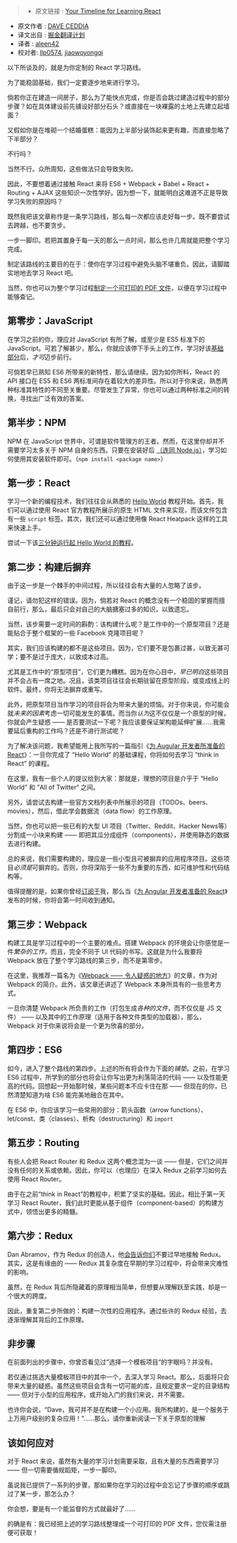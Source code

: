 > * 原文链接 : [Your Timeline for Learning React](https://daveceddia.com/timeline-for-learning-react/)
* 原文作者 : [DAVE CEDDIA](https://daveceddia.com/timeline-for-learning-react/)
* 译文出自 : [掘金翻译计划](https://github.com/xitu/gold-miner)
* 译者 : [aleen42](http://aleen42.github.io/)
* 校对者: [llp0574](https://github.com/llp0574), [jiaowoyongqi](https://github.com/jiaowoyongqi)

以下所谈及的，就是为你定制的 React 学习路线。

为了能稳固基础，我们一定要逐步地来进行学习。

倘若你正在建造一间房子，那么为了能快点完成，你是否会跳过建造过程中的部分步骤？如在具体建设前先铺设好部分石头？或直接在一块裸露的土地上先建立起墙面？

又假如你是在堆砌一个结婚蛋糕：能因为上半部分装饰起来更有趣，而直接忽略了下半部分？

不行吗？

当然不行。众所周知，这些做法只会导致失败。

因此，不要想着通过接触 React 来将 ES6 + Webpack + Babel + React + Routing + AJAX 这些知识一次性学好。因为想一下，就能明白这难道不正是导致学习失败的原因吗？

既然我把该文章称作是一条学习路线，那么每一次都应该走好每一步。既不要尝试去跨越，也不要贪步。

一步一脚印。若把其置身于每一天的那么一点时间，那么也许几周就能把整个学习完成。

制定该路线的主要目的在于：使你在学习过程中避免头脑不堪重负。因此，请脚踏实地地去学习 React 吧。

当然，你也可以为整个学习过程[制定一个可打印的 PDF 文件](https://daveceddia.com/timeline-for-learning-react/#signup-modal)，以便在学习过程中能够查记。

## 第零步：JavaScript


在学习之前的你，理应对 JavaScript 有所了解，或至少是 ES5 标准下的 JavaScript。可若了解甚少，那么，你就应该停下手头上的工作，学习好该[基础部分](https://developer.mozilla.org/en-US/Learn/Getting_started_with_the_web/JavaScript_basics)后，*才可*迈步前行。

可倘若早已熟知 ES6 所带来的新特性，那么请继续。因为如你所料，React 的 API 接口在 ES5 和 ES6 两标准间存在着较大的差异性。所以对于你来说，熟悉两种标准其特性的不同至关重要。尽管发生了异常，你也可以通过两种标准之间的转换，寻找出广泛有效的答案。

## 第半步：NPM

NPM 在 JavaScript 世界中，可谓是软件管理方的王者。然而，在这里你却并不需要学习太多关于 NPM 自身的东西。只要在安装好后 [（连同 Node.js）](https://nodejs.org)，学习如何使用其安装软件即可。（`npm install <package name>`）

## 第一步：React

学习一个新的编程技术，我们往往会从熟悉的 [Hello World](https://daveceddia.com/test-drive-react) 教程开始。首先，我们可以通过使用 React 官方教程所展示的原生 HTML 文件来实现，而该文件包含有一些 `script` 标签。其次，我们还可以通过使用像 React Heatpack 这样的工具来快速上手。

尝试一下该[三分钟运行起 Hello World 的教程](https://daveceddia.com/test-drive-react)。

## 第二步：构建后摒弃

由于这一步是一个棘手的中间过程，所以往往会有大量的人忽略了该步。

谨记，请勿犯这样的错误。因为，倘若对 React 的概念没有一个稳固的掌握而擅自前行，那么，最后只会对自己的大脑搪塞过多的知识，以致遗忘。

当然，该步需要一定时间的斟酌：该构建什么呢？是工作中的一个原型项目？还是能贴合于整个框架的一些 Facebook 克隆项目呢？

其实，我们应该构建的都不是这些项目。因为，它们要不是包裹过甚，以致无甚可学；要不是过于庞大，以致成本过高。

尤其是工作中的“原型项目”，它们更为糟糕。因为在你心目中，*早已明白*这些项目并不会占有一席之地。况且，该类项目往往会长期驻留在原型阶段，或变成线上的软件。最终，你将无法摒弃或重写。

此外，把原型项目当作学习的项目将会为带来大量的烦恼。对于你来说，你可能会就*未来的因素*考虑一切可能发生的事情。而当你*认为*这不仅仅是一个原型的时候，你就会产生疑惑 —— 是否要测试一下呢？我应该要保证架构能延伸扩展……我需要延后重构的工作吗？还是不进行测试呢？

为了解决该问题，我希望能用上我所写的一篇指引《[为 Augular 开发者所准备的 React](https://daveceddia.com/react-for-angular-developers)》：一旦你完成了 “Hello World” 的基础课程，你将如何去学习 ”think in React” 的课程。

在这里，我有一些个人的提议给到大家：那就是，理想的项目是介乎于 “Hello World” 和 ”All of Twitter“ 之间。

另外，请尝试去构建一些官方文档列表中所展示的项目（TODOs、beers、movies），然后，借此学会数据流（data flow）的工作原理。

当然，你也可以把一些已有的大型 UI 项目（Twitter、Reddit、Hacker News等）分割成一小块来构建 —— 即把其瓜分成组件（components），并使用静态的数据去进行构建。

总的来说，我们需要构建的，理应是一些小型且可被摒弃的应用程序项目。这些项目*必须是*可摒弃的。否则，你将深陷于一些不为重要的东西，如可维护性和代码结构等。

值得提醒的是，如果你曾经[订阅于](https://daveceddia.com/timeline-for-learning-react/#signup-modal)我，那么当《[为 Angular 开发者准备的 React](https://daveceddia.com/react-for-angular-developers)》发布的时候，你将会第一时间收到通知。

## 第三步：Webpack

构建工具是学习过程中的一个主要的难点。搭建 Webpack 的环境会让你感觉是一件*繁杂的工作*，而且，完全不同于 UI 代码的书写。这就是为什么我要将 Webpack 放在了整个学习路线的第三步，而不是第零步。

在这里，我推荐一篇名为《[Webpack —— 令人疑惑的地方](https://medium.com/@rajaraodv/webpack-the-confusing-parts-58712f8fcad9)》的文章，作为对 Webpack 的简介。此外，该文章还讲述了 Webpack 本身所具有的一些思考方式。

一旦你清楚 Webpack 所负责的工作（打包生成*各种的文件*，而不仅仅是 JS 文件） —— 以及其中的工作原理（适用于各种文件类型的加载器），那么，Webpack 对于你来说将会是一个更为欣喜的部分。

## 第四步：ES6

如今，进入了整个路线的第四步。上述的所有将会作为下面的*铺垫*。之前，在学习 ES6 过程中，所学到的部分也将会让你写出更为利落简洁的代码 —— 以及性能更高的代码。回想起一开始那时候，某些问题本不应卡住在那 —— 但现在的你，已然清楚知道为啥 ES6 能完美地融合在其中。

在 ES6 中，你应该学习一些常用的部分：箭头函数（arrow functions）、let/const、类（classes）、析构（destructuring）和 `import`

## 第五步：Routing

有些人会把 React Router 和 Redux 这两个概念混为一谈 —— 但是，它们之间并没有任何的关系或依赖。因此，你可以（也理应）在深入 Redux 之前学习如何去使用 React Router。

由于在之前“think in React”的教程中，积累了坚实的基础。因此，相比于第一天学习 React Router，我们此时更能从基于组件（component-based）的构建方式中，领悟出更多的精髓。

## 第六步：Redux

Dan Abramov，作为 Redux 的创造人，他[会告诉你们](https://github.com/gaearon/react-makes-you-sad)不要过早地接触 Redux。其实，这是有缘由的 —— Redux 其复杂度在早期的学习过程中，将会带来灾难性的影响。

虽然，在 Redux 背后所隐藏着的原理相当简单，但想要从理解跃至实践，却是一个很大的跨度。

因此，重复第二步所做的：构建一次性的应用程序。通过些许的 Redux 经验，去逐渐理解其背后的工作原理。

## 非步骤

在前面列出的步骤中，你曾否看见过”选择一个模板项目“的字眼吗？并没有。

若仅通过挑选大量模板项目中的其中一个，去深入学习 React。那么，后面将只会带来大量的疑惑。虽然这些项目会含有一切可能的库，且规定要求一定的目录结构 —— 但对于小型的应用程序，或开始入门的我们来说，并不需要。

也许你会说，“Dave，我可并不是在构建一个小应用。我所构建的，是一个服务于上万用户级别的复杂应用！”……那么，请你重新阅读一下关于原型的理解

## 该如何应对

对于 React 来说，虽然有大量的学习计划需要采取，且有大量的东西需要学习 —— 但一切需要循规蹈矩，一步一脚印。

虽说我已提供了一系列的步骤，那如果你在学习的过程中会忘记了步骤的顺序或跳过了某一步，那怎么办？

你会想，要是有一个能监督的方式就最好了……

的确是有：我已经把上述的学习路线整理成一个可打印的 PDF 文件，您仅需注册便可获取！
